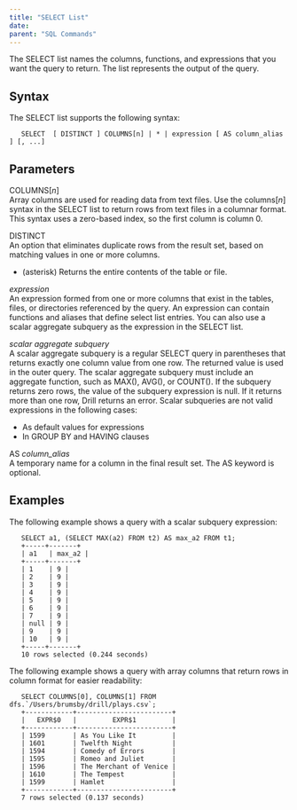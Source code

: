 ```yaml
---
title: "SELECT List"
date:  
parent: "SQL Commands"
---
```


The SELECT list names the columns, functions, and expressions that you want the query to return. The list represents the output of the query.

## Syntax  

The SELECT list supports the following syntax:  

       SELECT  [ DISTINCT ] COLUMNS[n] | * | expression [ AS column_alias ] [, ...]  

## Parameters
COLUMNS[*n*]  
Array columns are used for reading data from text files. Use the columns[*n*] syntax in the SELECT list to return rows from text files in a columnar format. This syntax uses a zero-based index, so the first column is column 0.  

DISTINCT  
An option that eliminates duplicate rows from the result set, based on matching values in one or more columns.
* (asterisk)
Returns the entire contents of the table or file.

*expression*  
An expression formed from one or more columns that exist in the tables, files, or directories referenced by the query. An expression can contain functions and aliases that define select list entries. You can also use a scalar aggregate subquery as the expression in the SELECT list. 

*scalar aggregate subquery*  
A scalar aggregate subquery is a regular SELECT query in parentheses that returns exactly one column value from one row. The returned value is used in the outer query. The scalar aggregate subquery must include an aggregate function, such as MAX(), AVG(), or COUNT(). If the subquery returns zero rows, the value of the subquery expression is null. If it returns more than one row, Drill returns an error.  Scalar subqueries are not valid expressions in the following cases:  

* As default values for expressions
* In GROUP BY and HAVING clauses  

AS *column_alias*  
A temporary name for a column in the final result set. The AS keyword is optional.  

## Examples
The following example shows a query with a scalar subquery expression:  

       SELECT a1, (SELECT MAX(a2) FROM t2) AS max_a2 FROM t1;       
       +-----+-------+
       | a1   | max_a2 |
       +-----+-------+
       | 1    | 9 |
       | 2    | 9 |
       | 3    | 9 |
       | 4    | 9 |
       | 5    | 9 |
       | 6    | 9 |
       | 7    | 9 |
       | null | 9 |
       | 9    | 9 |
       | 10   | 9 |
       +-----+-------+
       10 rows selected (0.244 seconds)

The following example shows a query with array columns that return rows in column format for easier readability:  

       SELECT COLUMNS[0], COLUMNS[1] FROM dfs.`/Users/brumsby/drill/plays.csv`;       
       +------------+------------------------+
       |   EXPR$0   |         EXPR$1         |
       +------------+------------------------+
       | 1599       | As You Like It         |
       | 1601       | Twelfth Night          |
       | 1594       | Comedy of Errors       |
       | 1595       | Romeo and Juliet       |
       | 1596       | The Merchant of Venice |
       | 1610       | The Tempest            |
       | 1599       | Hamlet                 |
       +------------+------------------------+
       7 rows selected (0.137 seconds)
       

